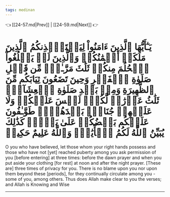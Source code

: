 ```yaml
---
tags: medinan
---
```


👈 [[24-57.md|Prev]] | [[24-59.md|Next]] 👉

# يَـٰٓأَيُّهَا ٱلَّذِينَ ءَامَنُواْ لِيَسۡتَـٔۡذِنكُمُ ٱلَّذِينَ مَلَكَتۡ أَيۡمَٰنُكُمۡ وَٱلَّذِينَ لَمۡ يَبۡلُغُواْ ٱلۡحُلُمَ مِنكُمۡ ثَلَٰثَ مَرَّـٰتٖۚ مِّن قَبۡلِ صَلَوٰةِ ٱلۡفَجۡرِ وَحِينَ تَضَعُونَ ثِيَابَكُم مِّنَ ٱلظَّهِيرَةِ وَمِنۢ بَعۡدِ صَلَوٰةِ ٱلۡعِشَآءِۚ ثَلَٰثُ عَوۡرَٰتٖ لَّكُمۡۚ لَيۡسَ عَلَيۡكُمۡ وَلَا عَلَيۡهِمۡ جُنَاحُۢ بَعۡدَهُنَّۚ طَوَّـٰفُونَ عَلَيۡكُم بَعۡضُكُمۡ عَلَىٰ بَعۡضٖۚ كَذَٰلِكَ يُبَيِّنُ ٱللَّهُ لَكُمُ ٱلۡأٓيَٰتِۗ وَٱللَّهُ عَلِيمٌ حَكِيمٞ

O you who have believed, let those whom your right hands possess and those who have not [yet] reached puberty among you ask permission of you [before entering] at three times: before the dawn prayer and when you put aside your clothing [for rest] at noon and after the night prayer. [These are] three times of privacy for you. There is no blame upon you nor upon them beyond these [periods], for they continually circulate among you - some of you, among others. Thus does Allah make clear to you the verses; and Allah is Knowing and Wise

---

